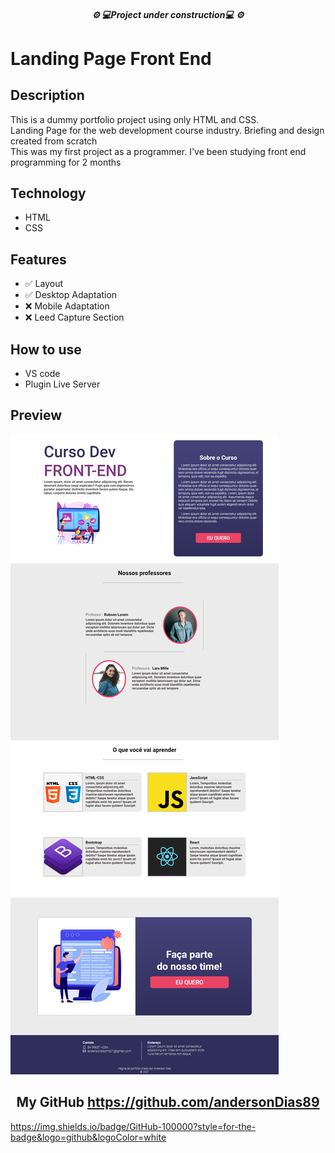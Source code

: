 
<h5 align="center">⚙️ 💻Project under construction💻 ⚙️</h5>


<h1>Landing Page Front End</h1>

<h2>Description</h2>
<p>This is a dummy portfolio project using only HTML and CSS. <br>
Landing Page for the web development course industry. Briefing and design created from scratch <br>
This was my first project as a programmer. I've been studying front end programming for 2 months
</p>

<h2>Technology</h2>

<ul>
<li>HTML</li>
<li>CSS</li>
</ul>

<h2>Features</h2>

<ul>
<li>✅ Layout</li>
<li>✅ Desktop Adaptation</li>
<li>❌ Mobile Adaptation</li>
<li>❌ Leed Capture Section</li>
</ul>

<h2>How to use</h2>
<ul>
<li>VS code</li>
<li>Plugin Live Server</li>
</ul>


<h2>Preview</h2>

![Preview Lading Page](/img/WEB-SITE-LANDING-PAGE-CURSO-DEV.png)

<h2 align="center"> My GitHub <a href="https://github.com/andersonDias89">https://github.com/andersonDias89</a></h2>
<a href="https://github.com/andersonDias89/andersonDias89">https://img.shields.io/badge/GitHub-100000?style=for-the-badge&logo=github&logoColor=white</a>


